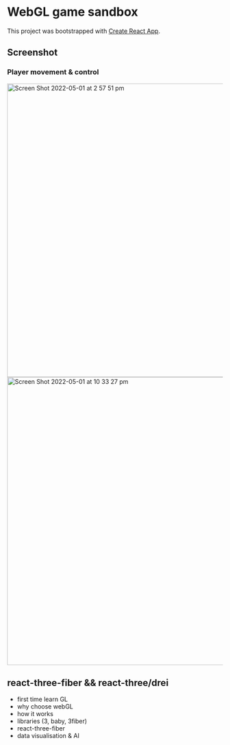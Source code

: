 # WebGL game sandbox
This project was bootstrapped with [Create React App](https://github.com/facebook/create-react-app).

## Screenshot
### Player movement & control
<img width="684" alt="Screen Shot 2022-05-01 at 2 57 51 pm" src="https://user-images.githubusercontent.com/17716050/166132803-caab2f0f-b825-4ff0-b336-992c216bc1e8.png">
<img width="671" alt="Screen Shot 2022-05-01 at 10 33 27 pm" src="https://user-images.githubusercontent.com/17716050/166146113-eb35afaf-8e36-4a4c-85a6-b77d49fb2bdc.png">


## react-three-fiber && react-three/drei

* first time learn GL 
* why choose webGL 
* how it works 
* libraries (3, baby, 3fiber)
* react-three-fiber
* data visualisation & AI
